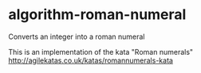 # algorithm-roman-numeral
Converts an integer into a roman numeral

This is an implementation of the kata "Roman numerals"
http://agilekatas.co.uk/katas/romannumerals-kata
